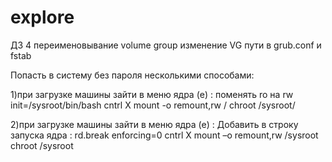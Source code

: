 # explore
ДЗ 4 
переименовывание volume group
изменение VG пути в grub.conf и fstab

Попасть в систему без пароля несколькими способами:

1)при загрузке машины зайти в меню ядра (e) :
поменять ro на rw init=/sysroot/bin/bash
cntrl X
mount -o remount,rw /
chroot /sysroot/


2)при загрузке машины зайти в меню ядра (e) :
Добавить в строку запуска ядра :
rd.break enforcing=0
cntrl X
mount –o remount,rw /sysroot
chroot /sysroot